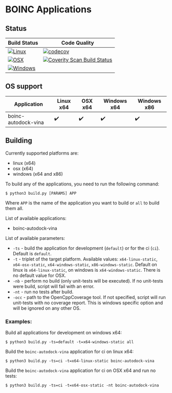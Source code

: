 # BOINC Applications

## Status

| Build Status | Code Quality |
| --- | --- |
| [![Linux](https://github.com/BOINC/boinc-apps/actions/workflows/linux.yml/badge.svg?branch=master)](https://github.com/BOINC/boinc-apps/actions/workflows/linux.yml) | [![codecov](https://codecov.io/gh/BOINC/boinc-apps/branch/master/graph/badge.svg?token=RZ5J0e24Ye)](https://codecov.io/gh/BOINC/boinc-apps) |
| [![OSX](https://github.com/BOINC/boinc-apps/actions/workflows/osx.yml/badge.svg?branch=master)](https://github.com/BOINC/boinc-apps/actions/workflows/osx.yml) | [![Coverity Scan Build Status](https://scan.coverity.com/projects/24043/badge.svg)](https://scan.coverity.com/projects/boinc-boinc-apps) |
| [![Windows](https://github.com/BOINC/boinc-apps/actions/workflows/windows.yml/badge.svg?branch=master)](https://github.com/BOINC/boinc-apps/actions/workflows/windows.yml) | |

## OS support

| Application | Linux x64 | OSX x64 | Windows x64 | Windows x86 |
| --- | --- | --- | --- | --- |
| boinc-autodock-vina | :heavy_check_mark: | :heavy_check_mark: | :heavy_check_mark: | :heavy_check_mark: |

## Building

Currently supported platforms are:
- linux (x64)
- osx (x64)
- windows (x64 and x86)

To build any of the applications, you need to run the following command:
```
$ python3 build.py [PARAMS] APP
```
Where `APP` is the name of the application you want to build or `all` to build them all.

List of available applications:
- boinc-autodock-vina

List of available parameters:
- `-ts` - build the application for development (`default`) or for the ci (`ci`). Default is `default`.
- `-t` - triplet of the target platform. Available values: `x64-linux-static`, `x64-osx-static`, `x64-windows-static`, `x86-windows-static`. Default on linux is `x64-linux-static`, on windows is `x64-windows-static`. There is no default value for OSX.
- `-nb` - perform no build (only unit-tests will be executed). If no unit-tests were build, script will fail with an error.
- `-nt` - run no tests after build.
- `-occ` - path to the OpenCppCoverage tool. If not specified, script will run unit-tests with no coverage report. This is windows specific option and will be ignored on any other OS.

### Examples:

Build all applications for development on windows x64:
```
$ python3 build.py -ts=default -t=x64-windows-static all
```
Build the `boinc-autodock-vina` application for ci on linux x64:
```
$ python3 build.py -ts=ci -t=x64-linux-static boinc-autodock-vina
```
Build the `boinc-autodock-vina` application for ci on OSX x64 and run no tests:
```
$ python3 build.py -ts=ci -t=x64-osx-static -nt boinc-autodock-vina
```
